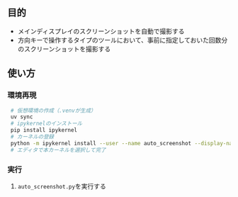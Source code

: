 ## 目的

- メインディスプレイのスクリーンショットを自動で撮影する
- 方向キーで操作するタイプのツールにおいて、事前に指定しておいた回数分のスクリーンショットを撮影する

## 使い方

### 環境再現

```bash
 # 仮想環境の作成（.venvが生成）
 uv sync
 # ipykernelのインストール
 pip install ipykernel
 # カーネルの登録
 python -m ipykernel install --user --name auto_screenshot --display-name "Auto Screenshot"
 # エディタで本カーネルを選択して完了
```

### 実行
1. `auto_screenshot.py`を実行する